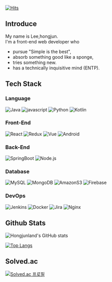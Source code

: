 [![Hits](https://hits.seeyoufarm.com/api/count/incr/badge.svg?url=https%3A%2F%2Fgithub.com%2Fhongjunland&count_bg=%2379C83D&title_bg=%23555555&icon=&icon_color=%23E7E7E7&title=hits&edge_flat=true)](https://hits.seeyoufarm.com)

## Introduce

My name is Lee,hongjun.  
I'm a front-end web developer who
* pursue "Simple is the best",
* absorb something good like a sponge,
* tries something new.
* has a technically inquisitive mind (ENTP).


## Tech Stack

### Language

![Java](https://img.shields.io/badge/-Java-%23007396?style=flat&logo=java&logoColor=white)
![javascript](https://img.shields.io/badge/-JavaScript-%23F7DF1E?style=flat&logo=JavaScript&logoColor=black)
![Python](https://img.shields.io/badge/-Python-%233776AB?style=flat&logo=python&logoColor=white)
![Kotlin](https://img.shields.io/badge/-Kotlin-%237F52FF?style=flat&logo=kotlin&logoColor=white)

### Front-End

![React](https://img.shields.io/badge/-React-%2361DAFB?style=flat&logo=react&logoColor=black)
![Redux](https://img.shields.io/badge/-Redux-%23764ABC?style=flat&logo=redux&logoColor=black)
![Vue](https://img.shields.io/badge/-Vue-%234FC08D?style=flat&logo=vue.js&logoColor=black)
![Android](https://img.shields.io/badge/-Android-%233DDC84?style=flat&logo=android&logoColor=white)

### Back-End

![SpringBoot](https://img.shields.io/badge/-SpringBoot-%236DB33F?style=flat&logo=springboot&logoColor=white)
![Node.js](https://img.shields.io/badge/-Node.js-%23339933?style=flat&logo=node.js&logoColor=white)

### Database

![MySQL](https://img.shields.io/badge/-MySQL-%234479A1?style=flat&logo=mysql&logoColor=white)
![MongoDB](https://img.shields.io/badge/-MongoDB-%2347A248?style=flat&logo=mongodb&logoColor=white)
![AmazonS3](https://img.shields.io/badge/-AmazonS3-%569A31?style=flat&logo=amazons3&logoColor=white)
![Firebase](https://img.shields.io/badge/-Firebase-%23FFCA28?style=flat&logo=firebase&logoColor=white)

### DevOps

![Jenkins](https://img.shields.io/badge/-Jenkins-%23D24939?style=flat&logo=jenkins&logoColor=white)
![Docker](https://img.shields.io/badge/Docker-2496ED?style=flat&logo=Docker&logoColor=white)
![Jira](https://img.shields.io/badge/-Jira-0052CC?style=flat&logo=Jira&logoColor=white)
![Nginx](https://img.shields.io/badge/-Nginx-%23009639?style=flat&logo=Nginx&logoColor=white)

## Github Stats

![Hongjunland's GitHub stats](https://github-readme-stats.vercel.app/api?username=hongjunland&show_icons=true&theme=vue)

[![Top Langs](https://github-readme-stats.vercel.app/api/top-langs/?username=hongjunland&layout=compact&theme=vue)](https://github.com/hongjunland)

## Solved.ac

[![Solved.ac
프로필](http://mazassumnida.wtf/api/v2/generate_badge?boj=zunza96)](https://solved.ac/zunza96)




